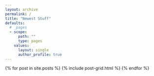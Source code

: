 ```yaml
---
layout: archive
permalink: /
title: "Newest Stuff"
defaults:
  # _pages
  - scope:
      path: ""
      type: pages
    values:
      layout: single
      author_profile: true
---
```


<div class="tiles">
{% for post in site.posts %}
	{% include post-grid.html %}
{% endfor %}
</div><!-- /.tiles -->
